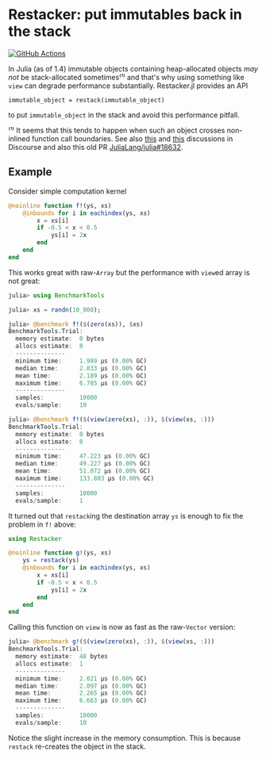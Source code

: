 # Restacker: put immutables back in the stack

[![GitHub Actions](https://github.com/tkf/ThreadsX.jl/workflows/Run%20tests/badge.svg)](https://github.com/tkf/ThreadsX.jl/actions?query=workflow%3A%22Run+tests%22)

In Julia (as of 1.4) immutable objects containing heap-allocated
objects _may not_ be stack-allocated sometimes⁽¹⁾ and that's why using
something like `view` can degrade performance substantially.
Restacker.jl provides an API

    immutable_object = restack(immutable_object)

to put `immutable_object` in the stack and avoid this performance
pitfall.

⁽¹⁾ It seems that this tends to happen when such an object crosses
non-inlined function call boundaries. See also
[this](https://discourse.julialang.org/t/stack-allocation-for-structs-with-heap-references/2293)
and
[this](https://discourse.julialang.org/t/immutables-with-reference-fields-why-boxed/7706)
discussions in Discourse and also this old PR
[JuliaLang/julia#18632](https://github.com/JuliaLang/julia/pull/18632).

## Example

Consider simple computation kernel

```julia
@noinline function f!(ys, xs)
    @inbounds for i in eachindex(ys, xs)
        x = xs[i]
        if -0.5 < x < 0.5
            ys[i] = 2x
        end
    end
end
```

This works great with raw-`Array` but the performance with `view`ed
array is not great:

```julia
julia> using BenchmarkTools

julia> xs = randn(10_000);

julia> @benchmark f!($(zero(xs)), $xs)
BenchmarkTools.Trial:
  memory estimate:  0 bytes
  allocs estimate:  0
  --------------
  minimum time:     1.989 μs (0.00% GC)
  median time:      2.033 μs (0.00% GC)
  mean time:        2.189 μs (0.00% GC)
  maximum time:     6.785 μs (0.00% GC)
  --------------
  samples:          10000
  evals/sample:     10

julia> @benchmark f!($(view(zero(xs), :)), $(view(xs, :)))
BenchmarkTools.Trial:
  memory estimate:  0 bytes
  allocs estimate:  0
  --------------
  minimum time:     47.223 μs (0.00% GC)
  median time:      49.227 μs (0.00% GC)
  mean time:        51.072 μs (0.00% GC)
  maximum time:     133.803 μs (0.00% GC)
  --------------
  samples:          10000
  evals/sample:     1
```

It turned out that `restack`ing the destination array `ys` is enough
to fix the problem in `f!` above:

```julia
using Restacker

@noinline function g!(ys, xs)
    ys = restack(ys)
    @inbounds for i in eachindex(ys, xs)
        x = xs[i]
        if -0.5 < x < 0.5
            ys[i] = 2x
        end
    end
end
```

Calling this function on `view` is now as fast as the raw-`Vector`
version:

```julia
julia> @benchmark g!($(view(zero(xs), :)), $(view(xs, :)))
BenchmarkTools.Trial:
  memory estimate:  48 bytes
  allocs estimate:  1
  --------------
  minimum time:     2.021 μs (0.00% GC)
  median time:      2.097 μs (0.00% GC)
  mean time:        2.265 μs (0.00% GC)
  maximum time:     6.663 μs (0.00% GC)
  --------------
  samples:          10000
  evals/sample:     10
```

Notice the slight increase in the memory consumption.  This is because
`restack` re-creates the object in the stack.
